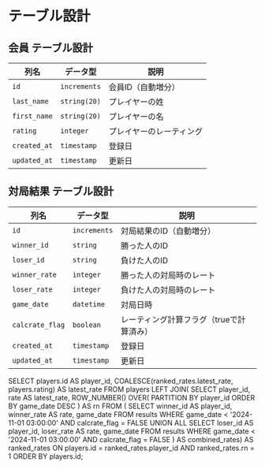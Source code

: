 # テーブル設計

## 会員 テーブル設計

| 列名         | データ型          | 説明                             |
|--------------|-------------------|----------------------------------|
| `id`         | `increments`      | 会員ID（自動増分）              |
| `last_name`  | `string(20)`      | プレイヤーの姓                   |
| `first_name` | `string(20)`      | プレイヤーの名                   |
| `rating`     | `integer`         | プレイヤーのレーティング         |
| `created_at` | `timestamp`       | 登録日                           |
| `updated_at` | `timestamp`       | 更新日                           |

## 対局結果 テーブル設計

| 列名                 | データ型          | 説明                               |
|----------------------|-------------------|------------------------------------|
| `id`                 | `increments`      | 対局結果のID（自動増分）          |
| `winner_id`         | `string`          | 勝った人のID                       |
| `loser_id`          | `string`          | 負けた人のID                       |
| `winner_rate`       | `integer`         | 勝った人の対局時のレート           |
| `loser_rate`        | `integer`         | 負けた人の対局時のレート           |
| `game_date`         | `datetime`        | 対局日時                           |
| `calcrate_flag`  | `boolean`         | レーティング計算フラグ（trueで計算済み） |
| `created_at`        | `timestamp`       | 登録日                             |
| `updated_at`        | `timestamp`       | 更新日                  

SELECT
    players.id AS player_id,
    COALESCE(ranked_rates.latest_rate, players.rating) AS latest_rate
FROM
    players
LEFT JOIN(
    SELECT player_id,
        rate AS latest_rate,
        ROW_NUMBER() OVER(
        PARTITION BY player_id
    ORDER BY
        game_date
    DESC
    ) AS rn
FROM
    (
    SELECT
        winner_id AS player_id,
        winner_rate AS rate,
        game_date
    FROM
        results
    WHERE
        game_date < '2024-11-01 03:00:00' AND calcrate_flag = FALSE
    UNION ALL
SELECT
    loser_id AS player_id,
    loser_rate AS rate,
    game_date
FROM
    results
WHERE
    game_date < '2024-11-01 03:00:00' AND calcrate_flag = FALSE
) AS combined_rates) AS ranked_rates
    ON
        players.id = ranked_rates.player_id AND ranked_rates.rn = 1
    ORDER BY
        players.id;
